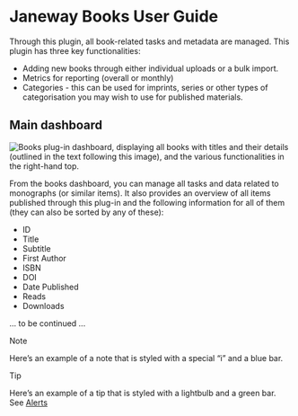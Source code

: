 # Janeway Books User Guide

Through this plugin, all book-related tasks and metadata are managed. This
plugin has three key functionalities:

- Adding new books through either individual uploads or a bulk import.
- Metrics for reporting (overall or monthly)
- Categories - this can be used for imprints, series or other types of
  categorisation you may wish to use for published materials.

## Main dashboard

![Books plug-in dashboard, displaying all books with titles and their details
(outlined in the text following this image), and the various functionalities in
the right-hand top.](images/books_dashboardblock.png)

From the books dashboard, you can manage all tasks and data related to
monographs (or similar items). It also provides an overview of all items
published through this plug-in and the following information for all of them
(they can also be sorted by any of these):

- ID
- Title
- Subtitle
- First Author
- ISBN
- DOI
- Date Published
- Reads
- Downloads

... to be continued ...

> [!NOTE]
> Here’s an example of a note that is styled with a special “i” and a blue bar.

> [!TIP]
> Here’s an example of a tip that is styled with a lightbulb and a green bar. See [Alerts](https://docs.github.com/en/get-started/writing-on-github/getting-started-with-writing-and-formatting-on-github/basic-writing-and-formatting-syntax#alerts)
